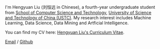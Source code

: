 I'm Hengyuan Liu (刘恒远 in Chinese), a fourth-year undergraduate student from [School of Computer Science and Technology](https://cs.ustc.edu.cn/), [University of Science and Technology of China (USTC)](https://ustc.edu.cn/). My research interest includes Machine Learning, Data Science, Data Mining and Artficial Intelligence.

You can find my CV here: [Hengyuan Liu's Curriculum Vitae](../assets/Curriculum_Vitae.pdf).

[Email](mailto:koler@mail.ustc.edu.cn) / [Github](https://github.com/KolerL)
